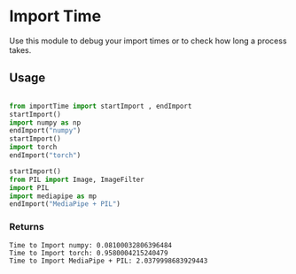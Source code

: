 # Import Time

Use this module to debug your import times or to check how long a process takes.

## Usage

```python

from importTime import startImport , endImport
startImport()
import numpy as np
endImport("numpy")
startImport()
import torch
endImport("torch")

startImport()
from PIL import Image, ImageFilter
import PIL
import mediapipe as mp
endImport("MediaPipe + PIL")

```
### Returns
```
Time to Import numpy: 0.08100032806396484
Time to Import torch: 0.9580004215240479
Time to Import MediaPipe + PIL: 2.0379998683929443
```